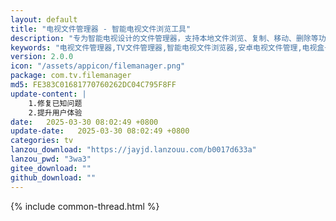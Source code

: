 ```yaml
---
layout: default
title: "电视文件管理器 - 智能电视文件浏览工具"
description: "专为智能电视设计的文件管理器，支持本地文件浏览、复制、移动、删除等功能，操作简单，适配遥控器操作"
keywords: "电视文件管理器,TV文件管理器,智能电视文件浏览器,安卓电视文件管理,电视盒子文件管理,大屏文件管理"
version: 2.0.0
icon: "/assets/appicon/filemanager.png"
package: com.tv.filemanager
md5: FE383C01681770760262DC04C795F8FF
update-content: |
    1.修复已知问题
    2.提升用户体验
date:   2025-03-30 08:02:49 +0800
update-date:   2025-03-30 08:02:49 +0800
categories: tv
lanzou_download: "https://jayjd.lanzouu.com/b0017d633a"
lanzou_pwd: "3wa3"
gitee_download: ""
github_download: ""
---
```

{% include common-thread.html %}